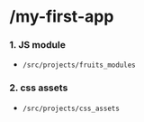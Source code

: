 # /my-first-app

### 1. JS module
- `/src/projects/fruits_modules`

### 2. css assets
- `/src/projects/css_assets`

